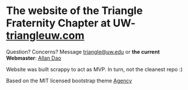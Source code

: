 # The website of the Triangle Fraternity Chapter at UW- [triangleuw.com](http://triangleuw.com) 

Question? Concerns? Message [triangle@uw.edu](mailto:triangl@uw.edu) or **the current Webmaster**: [Allan Dao](mailto:triangle@uw.edu)

Website was built scrappy to act as MVP. In turn, not the cleanest repo :)

Based on the MIT licensed bootstrap theme [Agency](https://startbootstrap.com/template-overviews/agency/)

